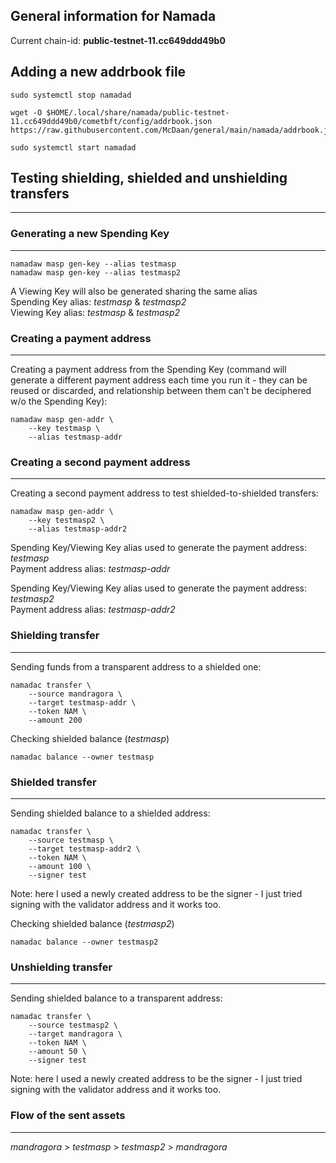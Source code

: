 ## General information for Namada

Current chain-id: **public-testnet-11.cc649ddd49b0**

## Adding a new addrbook file

```
sudo systemctl stop namadad

wget -O $HOME/.local/share/namada/public-testnet-11.cc649ddd49b0/cometbft/config/addrbook.json https://raw.githubusercontent.com/McDaan/general/main/namada/addrbook.json

sudo systemctl start namadad

```

## Testing shielding, shielded and unshielding transfers
***
### Generating a new Spending Key
***
```
namadaw masp gen-key --alias testmasp
namadaw masp gen-key --alias testmasp2
```

A Viewing Key will also be generated sharing the same alias  
Spending Key alias: *testmasp* & *testmasp2*  
Viewing Key alias: *testmasp* & *testmasp2*  

### Creating a payment address
***
Creating a payment address from the Spending Key (command will generate a different payment address each time you run it - they can be reused or discarded, and relationship between them can't be deciphered w/o the Spending Key):
```
namadaw masp gen-addr \
    --key testmasp \
    --alias testmasp-addr
```
	
### Creating a second payment address
***
Creating a second payment address to test shielded-to-shielded transfers:
```
namadaw masp gen-addr \
    --key testmasp2 \
    --alias testmasp-addr2
```	
	
Spending Key/Viewing Key alias used to generate the payment address: *testmasp*  
Payment address alias: *testmasp-addr*  
  
Spending Key/Viewing Key alias used to generate the payment address: *testmasp2*  
Payment address alias: *testmasp-addr2*  

### Shielding transfer
***
Sending funds from a transparent address to a shielded one:
```
namadac transfer \
    --source mandragora \
    --target testmasp-addr \
    --token NAM \
    --amount 200
```

Checking shielded balance (*testmasp*)
```
namadac balance --owner testmasp
```

### Shielded transfer
***
Sending shielded balance to a shielded address:
```
namadac transfer \
    --source testmasp \
    --target testmasp-addr2 \
    --token NAM \
    --amount 100 \
    --signer test
```
Note: here I used a newly created address to be the signer - I just tried signing with the validator address and it works too.
	
Checking shielded balance (*testmasp2*)
```
namadac balance --owner testmasp2
```
	
### Unshielding transfer
***
Sending shielded balance to a transparent address:
```
namadac transfer \
    --source testmasp2 \
    --target mandragora \
    --token NAM \
    --amount 50 \
    --signer test
```
Note: here I used a newly created address to be the signer - I just tried signing with the validator address and it works too.

### Flow of the sent assets
***
*mandragora* > *testmasp* > *testmasp2* > *mandragora*



